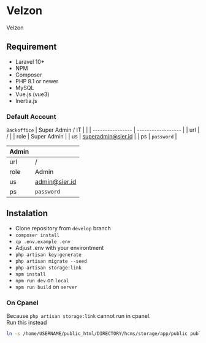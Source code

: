 # Velzon

Velzon

## Requirement

-   Laravel 10+
-   NPM
-   Composer
-   PHP 8.1 or newer
-   MySQL
-   Vue.js (vue3)
-   Inertia.js

### Default Account

`Backoffice`
| Super Admin / IT | |
| ---------------- | ------------------ |
| url | / |
| role | Super Admin |
| us | superadmin@sier.id |
| ps | `password` |

| Admin |               |
| ----- | ------------- |
| url   | /             |
| role  | Admin         |
| us    | admin@sier.id |
| ps    | `password`    |

## Instalation

-   Clone repository from `develop` branch
-   `composer install`
-   `cp .env.example .env`
-   Adjust .env with your environtment
-   `php artisan key:generate`
-   `php artisan migrate --seed`
-   `php artisan storage:link`
-   `npm install`
-   `npm run dev` on `local`
-   `npm run build` on `server`

### On Cpanel

Because `php artisan storage:link` cannot run in cpanel. <br />
Run this instead

```bash
ln -s /home/USERNAME/public_html/DIRECTORY/hcms/storage/app/public public/storage
```
